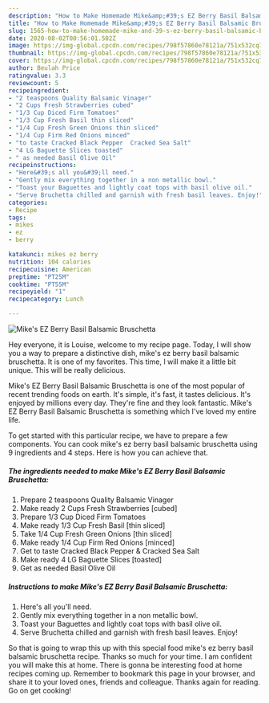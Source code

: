 ```yaml
---
description: "How to Make Homemade Mike&amp;#39;s EZ Berry Basil Balsamic Bruschetta"
title: "How to Make Homemade Mike&amp;#39;s EZ Berry Basil Balsamic Bruschetta"
slug: 1565-how-to-make-homemade-mike-and-39-s-ez-berry-basil-balsamic-bruschetta
date: 2020-08-02T00:56:01.502Z
image: https://img-global.cpcdn.com/recipes/798f57860e78121a/751x532cq70/mikes-ez-berry-basil-balsamic-bruschetta-recipe-main-photo.jpg
thumbnail: https://img-global.cpcdn.com/recipes/798f57860e78121a/751x532cq70/mikes-ez-berry-basil-balsamic-bruschetta-recipe-main-photo.jpg
cover: https://img-global.cpcdn.com/recipes/798f57860e78121a/751x532cq70/mikes-ez-berry-basil-balsamic-bruschetta-recipe-main-photo.jpg
author: Beulah Price
ratingvalue: 3.3
reviewcount: 5
recipeingredient:
- "2 teaspoons Quality Balsamic Vinager"
- "2 Cups Fresh Strawberries cubed"
- "1/3 Cup Diced Firm Tomatoes"
- "1/3 Cup Fresh Basil thin sliced"
- "1/4 Cup Fresh Green Onions thin sliced"
- "1/4 Cup Firm Red Onions minced"
- "to taste Cracked Black Pepper  Cracked Sea Salt"
- "4 LG Baguette Slices toasted"
- " as needed Basil Olive Oil"
recipeinstructions:
- "Here&#39;s all you&#39;ll need."
- "Gently mix everything together in a non metallic bowl."
- "Toast your Baguettes and lightly coat tops with basil olive oil."
- "Serve Bruchetta chilled and garnish with fresh basil leaves. Enjoy!"
categories:
- Recipe
tags:
- mikes
- ez
- berry

katakunci: mikes ez berry 
nutrition: 104 calories
recipecuisine: American
preptime: "PT25M"
cooktime: "PT55M"
recipeyield: "1"
recipecategory: Lunch

---
```



![Mike&#39;s EZ Berry Basil Balsamic Bruschetta](https://img-global.cpcdn.com/recipes/798f57860e78121a/751x532cq70/mikes-ez-berry-basil-balsamic-bruschetta-recipe-main-photo.jpg)

Hey everyone, it is Louise, welcome to my recipe page. Today, I will show you a way to prepare a distinctive dish, mike&#39;s ez berry basil balsamic bruschetta. It is one of my favorites. This time, I will make it a little bit unique. This will be really delicious.

Mike&#39;s EZ Berry Basil Balsamic Bruschetta is one of the most popular of recent trending foods on earth. It's simple, it's fast, it tastes delicious. It's enjoyed by millions every day. They're fine and they look fantastic. Mike&#39;s EZ Berry Basil Balsamic Bruschetta is something which I've loved my entire life.




To get started with this particular recipe, we have to prepare a few components. You can cook mike&#39;s ez berry basil balsamic bruschetta using 9 ingredients and 4 steps. Here is how you can achieve that.

<!--inarticleads1-->

##### The ingredients needed to make Mike&#39;s EZ Berry Basil Balsamic Bruschetta:

1. Prepare 2 teaspoons Quality Balsamic Vinager
1. Make ready 2 Cups Fresh Strawberries [cubed]
1. Prepare 1/3 Cup Diced Firm Tomatoes
1. Make ready 1/3 Cup Fresh Basil [thin sliced]
1. Take 1/4 Cup Fresh Green Onions [thin sliced]
1. Make ready 1/4 Cup Firm Red Onions [minced]
1. Get to taste Cracked Black Pepper &amp; Cracked Sea Salt
1. Make ready 4 LG Baguette Slices [toasted]
1. Get  as needed Basil Olive Oil




<!--inarticleads2-->

##### Instructions to make Mike&#39;s EZ Berry Basil Balsamic Bruschetta:

1. Here&#39;s all you&#39;ll need.
1. Gently mix everything together in a non metallic bowl.
1. Toast your Baguettes and lightly coat tops with basil olive oil.
1. Serve Bruchetta chilled and garnish with fresh basil leaves. Enjoy!




So that is going to wrap this up with this special food mike&#39;s ez berry basil balsamic bruschetta recipe. Thanks so much for your time. I am confident you will make this at home. There is gonna be interesting food at home recipes coming up. Remember to bookmark this page in your browser, and share it to your loved ones, friends and colleague. Thanks again for reading. Go on get cooking!

